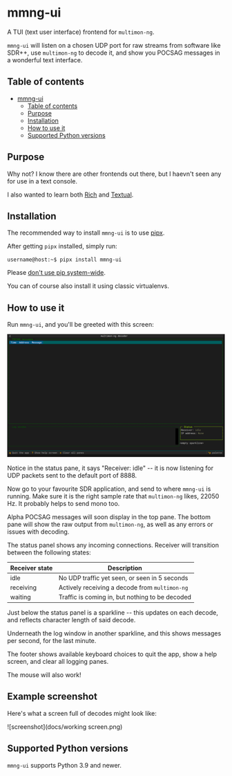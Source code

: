 # mmng-ui

A TUI (text user interface) frontend for `multimon-ng`.

`mmng-ui` will listen on a chosen UDP port for raw streams from software like SDR++, use `multimon-ng` to decode it,
and show you POCSAG messages in a wonderful text interface.

## Table of contents

<!-- TOC -->
* [mmng-ui](#mmng-ui)
  * [Table of contents](#table-of-contents)
  * [Purpose](#purpose)
  * [Installation](#installation)
  * [How to use it](#how-to-use-it)
  * [Supported Python versions](#supported-python-versions)
<!-- TOC -->


## Purpose

Why not?  I know there are other frontends out there, but I haevn't seen any for use in a text console.

I also wanted to learn both [Rich](https://github.com/Textualize/rich) and [Textual](https://github.com/Textualize/textual).

## Installation

The recommended way to install `mmng-ui` is to use [pipx](https://pipx.pypa.io/stable/).

After getting `pipx` installed, simply run:

```shell
username@host:~$ pipx install mmng-ui
```

Please [don't use pip system-wide](https://docs.python.org/3.11/installing/index.html#installing-into-the-system-python-on-linux).

You can of course also install it using classic virtualenvs.

## How to use it

Run `mmng-ui`, and you'll be greeted with this screen:

![screenshot](docs/initial%20screen.png)

Notice in the status pane, it says "Receiver: idle" -- it is now listening for UDP packets sent to the default port
of 8888.

Now go to your favourite SDR application, and send to where `mmng-ui` is running.  Make sure it is the right sample
rate that `multimon-ng` likes, 22050 Hz.  It probably helps to send mono too.

Alpha POCSAG messages will soon display in the top pane.  The bottom pane will show the raw output from `multimon-ng`,
as well as any errors or issues with decoding.

The status panel shows any incoming connections.  Receiver will transition between the following states:

| Receiver state | Description                                     |
|----------------|-------------------------------------------------|
| idle           | No UDP traffic yet seen, or seen in 5 seconds   |
| receiving      | Actively receiving a decode from `multimon-ng`  |
| waiting        | Traffic is coming in, but nothing to be decoded |

Just below the status panel is a sparkline -- this updates on each decode, and reflects character length of said
decode.

Underneath the log window in another sparkline, and this shows messages per second, for the last minute.

The footer shows available keyboard choices to quit the app, show a help screen, and clear all logging panes.

The mouse will also work!

## Example screenshot

Here's what a screen full of decodes might look like:

![screenshot](docs/working screen.png)

## Supported Python versions

`mmng-ui` supports Python 3.9 and newer.
